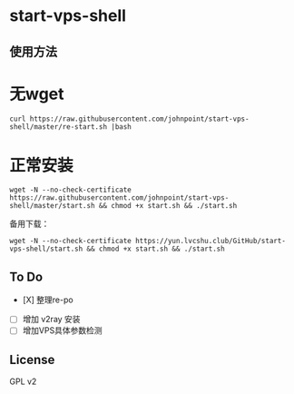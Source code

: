 # start-vps-shell #

## 使用方法 ##

# 无wget #
`curl https://raw.githubusercontent.com/johnpoint/start-vps-shell/master/re-start.sh |bash`

# 正常安装 #
`wget -N --no-check-certificate https://raw.githubusercontent.com/johnpoint/start-vps-shell/master/start.sh && chmod +x start.sh && ./start.sh`

备用下载：

`wget -N --no-check-certificate https://yun.lvcshu.club/GitHub/start-vps-shell/start.sh && chmod +x start.sh && ./start.sh`

## To Do ##
- [Ⅹ] 整理re-po
- [ ] 增加 v2ray 安装
- [ ] 增加VPS具体参数检测

## License ##
GPL v2
